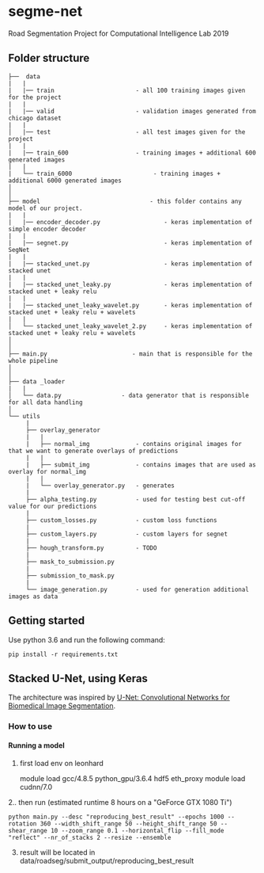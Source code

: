 # segme-net
Road Segmentation Project for Computational Intelligence Lab 2019


## Folder structure

```
├──  data
|   |
|   |── train                       - all 100 training images given for the project
|   |
|   |── valid                       - validation images generated from chicago dataset
|   |   
│   |── test                        - all test images given for the project
|   |
|   |── train_600                   - training images + additional 600 generated images
|   |
|   └── train_6000                       - training images + additional 6000 generated images
│
│
├── model                               - this folder contains any model of our project.
|   |
|   |── encoder_decoder.py                  - keras implementation of simple encoder decoder
|   |
|   |── segnet.py                           - keras implementation of SegNet
|   |
|   |── stacked_unet.py                     - keras implementation of stacked unet
|   |
|   |── stacked_unet_leaky.py               - keras implementation of stacked unet + leaky relu
|   |
|   |── stacked_unet_leaky_wavelet.py       - keras implementation of stacked unet + leaky relu + wavelets
|   |
│   └── stacked_unet_leaky_wavelet_2.py     - keras implementation of stacked unet + leaky relu + wavelets
│
│
├── main.py                        - main that is responsible for the whole pipeline
│ 
│  
├── data _loader
|   | 
│   └── data.py                 - data generator that is responsible for all data handling
│ 
└── utils
     |
     ├── overlay_generator
     |   |
     |   ├── normal_img             - contains original images for that we want to generate overlays of predictions
     |   |
     |   ├── submit_img             - contains images that are used as overlay for normal_img
     |   |
     |   └── overlay_generator.py   - generates 
     |
     ├── alpha_testing.py           - used for testing best cut-off value for our predictions
     |
     ├── custom_losses.py           - custom loss functions
     |
     ├── custom_layers.py           - custom layers for segnet
     |
     ├── hough_transform.py         - TODO
     |
     ├── mask_to_submission.py
     |
     ├── submission_to_mask.py
     |
     └── image_generation.py        - used for generation additional images as data
```

## Getting started

Use python 3.6 and run the following command:
```
pip install -r requirements.txt
```

## Stacked U-Net, using Keras

The architecture was inspired by [U-Net: Convolutional Networks for Biomedical Image Segmentation](http://lmb.informatik.uni-freiburg.de/people/ronneber/u-net/).

### How to use

#### Running a model

1. first load env on leonhard
    
    module load gcc/4.8.5 python_gpu/3.6.4 hdf5 eth_proxy
    module load cudnn/7.0

2.. then run (estimated runtime 8 hours on a "GeForce GTX 1080 Ti")

    python main.py --desc "reproducing_best_result" --epochs 1000 --rotation 360 --width_shift_range 50 --height_shift_range 50 --shear_range 10 --zoom_range 0.1 --horizontal_flip --fill_mode "reflect" --nr_of_stacks 2 --resize --ensemble

3. result will be located in data/roadseg/submit_output/reproducing_best_result
